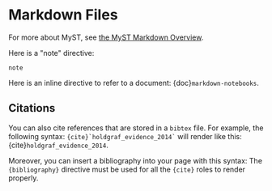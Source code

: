 # Markdown Files

For more about MyST, see [the MyST Markdown Overview](https://jupyterbook.org/content/myst.html).

Here is a "note" directive:

```{note}
note
```

Here is an inline directive to refer to a document: {doc}`markdown-notebooks`.

## Citations

You can also cite references that are stored in a `bibtex` file. For example,
the following syntax: `` {cite}`holdgraf_evidence_2014` `` will render like
this: {cite}`holdgraf_evidence_2014`.

Moreover, you can insert a bibliography into your page with this syntax:
The `{bibliography}` directive must be used for all the `{cite}` roles to
render properly.

```{bibliography}
```
